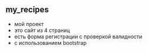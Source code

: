 ## my_recipes

- мой проект
- это сайт из 4 страниц
- есть форма регистрации с проверкой валидности
- с использованием bootstrap
